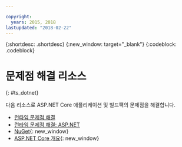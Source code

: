 ```yaml
---

copyright:
  years: 2015, 2018
lastupdated: "2018-02-22"
---
```


{:shortdesc: .shortdesc}
{:new_window: target="_blank"}
{:codeblock: .codeblock}

# 문제점 해결 리소스
{: #ts_dotnet}

다음 리소스로 ASP.NET Core 애플리케이션 및 빌드팩의 문제점을 해결합니다. 

* [런타임 문제점 해결](../../troubleshoot/ts_runtimes.html#runtimes)
* [런타임 문제점 해결: ASP.NET](../../troubleshoot/ts_runtimes.html#ts_dotnet)
* [NuGet](https://docs.nuget.org/Consume/Overview){: new_window}
* [ASP.NET Core 개요](http://docs.asp.net/en/latest/conceptual-overview/aspnet.html){: new_window}
